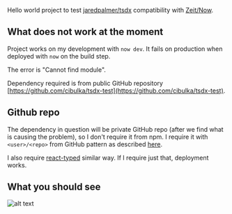 
Hello world project to test [jaredpalmer/tsdx](https://github.com/jaredpalmer/tsdx) compatibility with [Zeit/Now](https://zeit.co).

## What does not work at the moment

Project works on my development with `now dev`. It fails on production when deployed with `now` on the build step.

The error is "Cannot find module".

Dependency required is from public GitHub repository [https://github.com/cibulka/tsdx-test](https://github.com/cibulka/tsdx-test). 

## Github repo

The dependency in question will be private GitHub repo (after we find what is causing the problem), so I don't require it from npm. I require it with `<user>/<repo>` from GitHub pattern as described [here](https://medium.com/@jonchurch/use-github-branch-as-dependency-in-package-json-5eb609c81f1a). 

I also require [react-typed](https://github.com/ssbeefeater/react-typed) similar way. If I require just that, deployment works.

## What you should see

![alt text](https://raw.githubusercontent.com/cibulka/tsdx-test-project/screenshot.png)


